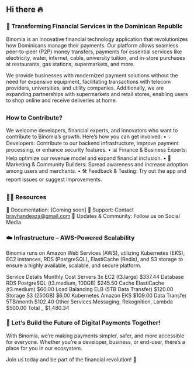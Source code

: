 ## Hi there 🔥

### 🚀 Transforming Financial Services in the Dominican Republic

Binomia is an innovative financial technology application that revolutionizes how Dominicans manage their payments. Our platform allows seamless peer-to-peer (P2P) money transfers, payments for essential services like electricity, water, internet, cable, university tuition, and in-store purchases at restaurants, gas stations, supermarkets, and more.

We provide businesses with modernized payment solutions without the need for expensive equipment, facilitating transactions with telecom providers, universities, and utility companies. Additionally, we are expanding partnerships with supermarkets and retail stores, enabling users to shop online and receive deliveries at home.

##
### How to Contribute?

We welcome developers, financial experts, and innovators who want to contribute to Binomia’s growth. Here’s how you can get involved:
	•	💡 Developers: Contribute to our backend infrastructure, improve payment processing, or enhance security features.
	•	📊 Finance & Business Experts: Help optimize our revenue model and expand financial inclusion.
	•	📢 Marketing & Community Builders: Spread awareness and increase adoption among users and merchants.
	•	🛠 Feedback & Testing: Try out the app and report issues or suggest improvements.

##
### 👩‍💻 Resources
📖 Documentation: [Coming soon]
📩 Support: Contact brayhandeaza@gmail.com
📢 Updates & Community: Follow us on Social Media

### ☁️ Infrastructure – AWS-Powered Scalability
Binomia runs on Amazon Web Services (AWS), utilizing Kubernetes (EKS), EC2 instances, RDS (PostgreSQL), ElastiCache (Redis), and S3 storage to ensure a highly available, scalable, and secure platform.

Service	Details	Monthly Cost
Servers	3x EC2 (t3.large)	$337.44
Database	RDS PostgreSQL (t3.medium, 100GB)	$245.50
Cache	ElastiCache (t3.medium)	$60.00
Load Balancing	ELB (5TB Data Transfer)	$120.00
Storage	S3 (250GB)	$6.00
Kubernetes	Amazon EKS	$109.00
Data Transfer	5TB/month	$102.40
Other Services	Messaging, Rekognition, Lambda	$500.00
Total	_	$1,480.34

### 🧙 Let’s Build the Future of Digital Payments Together!

With Binomia, we’re making payments simpler, safer, and more accessible for everyone. Whether you’re a developer, business, or end-user, there’s a place for you in our ecosystem.

Join us today and be part of the financial revolution! 🚀
